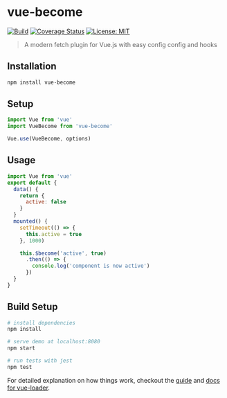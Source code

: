 # vue-become

[![Build](https://travis-ci.org/nickforddesign/vue-become.svg?branch=master)](#)
[![Coverage Status](https://coveralls.io/repos/github/nickforddesign/vue-become/badge.svg?branch=master)](https://coveralls.io/github/nickforddesign/vue-become?branch=master)
[![License: MIT](https://img.shields.io/badge/License-MIT-blue.svg)](https://opensource.org/licenses/MIT)

> A modern fetch plugin for Vue.js with easy config config and hooks

## Installation

``` bash
npm install vue-become
```

## Setup

```js
import Vue from 'vue'
import VueBecome from 'vue-become'

Vue.use(VueBecome, options)
```

## Usage

```js
import Vue from 'vue'
export default {
  data() {
    return {
      active: false
    }
  }
  mounted() {
    setTimeout(() => {
      this.active = true
    }, 1000)

    this.$become('active', true)
      .then(() => {
        console.log('component is now active')
      })
  }
}
```

## Build Setup

``` bash
# install dependencies
npm install

# serve demo at localhost:8080
npm start

# run tests with jest
npm test
```

For detailed explanation on how things work, checkout the [guide](http://vuejs-templates.github.io/webpack/) and [docs for vue-loader](http://vuejs.github.io/vue-loader).